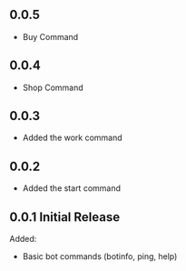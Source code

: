 ## 0.0.5

* Buy Command

## 0.0.4

* Shop Command

## 0.0.3

* Added the work command

## 0.0.2

* Added the start command

## 0.0.1 Initial Release

Added:
* Basic bot commands (botinfo, ping, help)